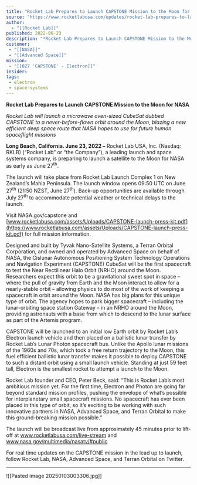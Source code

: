 ```yaml
---
title: "Rocket Lab Prepares to Launch CAPSTONE Mission to the Moon for NASA "
source: "https://www.rocketlabusa.com/updates/rocket-lab-prepares-to-launch-capstone-mission-to-the-moon-for-nasa/"
author:
  - "[[Rocket Lab]]"
published: 2022-06-23
description: "*Rocket Lab Prepares to Launch CAPSTONE Mission to the Moon for NASA*"
customer:
 - "[[NASA]]"
 - "[[Advanced Space]]"
mission:
 - "[[027 'CAPSTONE' - Electron]]"
insider:
tags:
 - electron
 - space-systems
---
```

**Rocket Lab Prepares to Launch CAPSTONE Mission to the Moon for NASA**

*Rocket Lab will launch a microwave oven-sized CubeSat dubbed CAPSTONE to a never-before-flown orbit around the Moon, blazing a new efficient deep space route that NASA hopes to use for future human spaceflight missions*

**Long Beach, California. June 23, 2022 –** Rocket Lab USA, Inc. (Nasdaq: RKLB) (“Rocket Lab” or “the Company”), a leading launch and space systems company, is preparing to launch a satellite to the Moon for NASA as early as June 27<sup>th</sup>.   

The launch will take place from Rocket Lab Launch Complex 1 on New Zealand’s Mahia Peninsula. The launch window opens 09:50 UTC on June 27<sup>th</sup> (21:50 NZST, June 27<sup>th</sup>). Back-up opportunities are available through July 27<sup>th</sup> to accommodate potential weather or technical delays to the launch.

Visit NASA.gov/capstone and [www.rocketlabusa.com/assets/Uploads/CAPSTONE-launch-press-kit.pdf](https://www.rocketlabusa.com/assets/Uploads/CAPSTONE-launch-press-kit.pdf) for full mission information.

Designed and built by Tyvak Nano-Satellite Systems, a Terran Orbital Corporation, and owned and operated by Advanced Space on behalf of NASA, the Cislunar Autonomous Positioning System Technology Operations and Navigation Experiment (CAPSTONE) CubeSat will be the first spacecraft to test the Near Rectilinear Halo Orbit (NRHO) around the Moon. Researchers expect this orbit to be a gravitational sweet spot in space – where the pull of gravity from Earth and the Moon interact to allow for a nearly-stable orbit – allowing physics to do most of the work of keeping a spacecraft in orbit around the Moon. NASA has big plans for this unique type of orbit. The agency hopes to park bigger spacecraft – including the lunar-orbiting space station Gateway – in an NRHO around the Moon, providing astronauts with a base from which to descend to the lunar surface as part of the Artemis program.

CAPSTONE will be launched to an initial low Earth orbit by Rocket Lab’s Electron launch vehicle and then placed on a ballistic lunar transfer by Rocket Lab’s Lunar Photon spacecraft bus. Unlike the Apollo lunar missions of the 1960s and 70s, which took a free return trajectory to the Moon, this fuel efficient ballistic lunar transfer makes it possible to deploy CAPSTONE to such a distant orbit using a small launch vehicle. Standing at just 59 feet tall, Electron is the smallest rocket to attempt a launch to the Moon.

Rocket Lab founder and CEO, Peter Beck, said: “This is Rocket Lab’s most ambitious mission yet. For the first time, Electron and Photon are going far beyond standard mission profiles, pushing the envelope of what’s possible for interplanetary small spacecraft missions. No spacecraft has ever been placed in this type of orbit, so it’s exciting to be working with such innovative partners in NASA, Advanced Space, and Terran Orbital to make this ground-breaking mission possible.”

The launch will be broadcast live from approximately 45 minutes prior to lift-off at www.rocketlabusa.com/live-stream and www.nasa.gov/multimedia/nasatv/#public

For real time updates on the CAPSTONE mission in the lead up to launch, follow Rocket Lab, NASA, Advanced Space, and Terran Orbital on Twitter.

---

![[Pasted image 20250103003306.jpg]]
